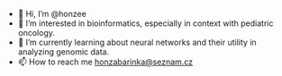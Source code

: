 - 👋 Hi, I’m @honzee
- 👀 I’m interested in bioinformatics, especially in context with pediatric oncology.
- 🌱 I’m currently learning about neural networks and their utility in analyzing genomic data.
- 📫 How to reach me honzabarinka@seznam.cz
